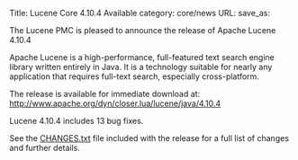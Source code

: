 Title: Lucene Core 4.10.4 Available
category: core/news
URL: 
save_as: 

The Lucene PMC is pleased to announce the release of Apache Lucene 4.10.4

Apache Lucene is a high-performance, full-featured text search engine
library written entirely in Java. It is a technology suitable for nearly
any application that requires full-text search, especially cross-platform.

The release is available for immediate download at:
 <http://www.apache.org/dyn/closer.lua/lucene/java/4.10.4>

Lucene 4.10.4 includes 13 bug fixes.

See the [CHANGES.txt](/core/4_10_4/changes/Changes.html) file included with the
release for a full list of changes and further details.

